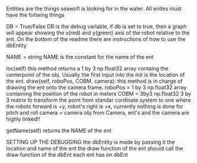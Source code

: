Entities are the things seawofl is looking for in the water.
All enites must have the follwing things


DB = True/False
  DB is the debug variable, if db is set to true, then a graph will appear showing the x(red) and y(green) axis of the robot relative to the ent. On the bottom of the readme there are instructions of how to use the dbEntity

NAME = string
  NAME is the constant for the name of the ent

loc(self)
  this method returns a 1 by 3 np.float32 array containg the centerpoint of the obj. Usually the first input into the init is the location of the ent.
draw(self, roboPos, COBM, camera):
  this method is in charge of drawing the ent onto the camera frame. 
  roboPos = 1 by 3 np.float32 array  containing the position of the robot in meters
  COBM = 3by3 np.float32 3 by 3 matrix to transform the point from standar cordinate system to one where the robots forward is +y, robot's right is +x, currently nothing is done for pitch and roll
  camera = camera obj from Camera, ent's and the camera are highly linked!!
  
getName(self)
  returns the NAME of the ent

SETTING UP THE DEBUGGING
the dbEntity is made by passing it the location and name of the ent
the draw function of the ent should call the draw function of the dbEnt
each ent has on dbEnt 
